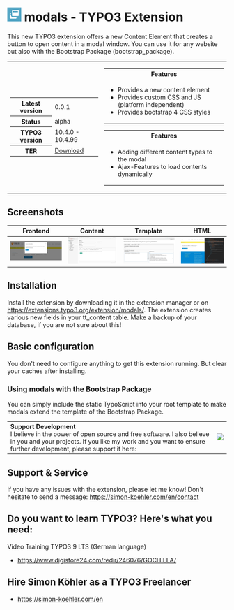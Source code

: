 # <img src="https://github.com/koehlersimon/modals/blob/master/ext_icon.gif?raw=true" alt="icon"> modals - TYPO3 Extension

This new TYPO3 extension offers a new Content Element that creates a button to open content in a modal window. You can use it for any website but also with the Bootstrap Package (bootstrap_package).

<table border="0">
    <tr>
        <td>
        <table border="0">
            <tr>
                <th>Latest version</b></th>
                <td>0.0.1</td>
            </tr>
            <tr>
                <th>Status</b></th>
                <td>alpha</td>
            </tr>
            <tr>
                <th>TYPO3 version</b></th>
                <td>10.4.0 - 10.4.99</td>
            </tr>
            <tr>
                <th>TER</b></th>
                <td><a href="https://extensions.typo3.org/extension/modals/">Download</a></td>
            </tr>
        </table>
        </td>
        <td><table border="0">
            <tr>
                <th>Features</b></th>
            </tr>
            <tr>
                <td>
                    <ul>
                        <li>Provides a new content element</li>
                        <li>Provides custom CSS and JS (platform independent)</li>
                        <li>Provides bootstrap 4 CSS styles</li>
                    </ul>
                </td>
            </tr>
        </table>
        <table border="0">
            <tr>
                <th>Features</b></th>
            </tr>
            <tr>
                <td>
                    <ul>
                        <li>Adding different content types to the modal</li>
                        <li>Ajax-Features to load contents dynamically</li>
                    </ul>
                </td>
            </tr>
        </table>
</td>
    </tr>
</table>

## Screenshots

| Frontend      | Content     |  Template      | HTML      |
|------------|-------------|------------|-------------|
| ![alt text](https://raw.githubusercontent.com/koehlersimon/modals/master/Resources/Public/Screenshots/frontend-bootstrap-package.jpg) | ![alt text](https://raw.githubusercontent.com/koehlersimon/modals/master/Resources/Public/Screenshots/backend-content-element-editor.jpg) | ![alt text](https://raw.githubusercontent.com/koehlersimon/modals/master/Resources/Public/Screenshots/backend-template-typoscript.jpg) | ![alt text](https://raw.githubusercontent.com/koehlersimon/modals/master/Resources/Public/Screenshots/frontend-code-details.jpg) |

## Installation

Install the extension by downloading it in the extension manager or on https://extensions.typo3.org/extension/modals/.
The extension creates various new fields in your tt_content table. Make a backup of your database, if you are not sure about this!

## Basic configuration

You don't need to configure anything to get this extension running.
But clear your caches after installing.

### Using modals with the Bootstrap Package

You can simply include the static TypoScript into your root template to make modals extend the template of the Bootstrap Package.

<table>
    <tr>
        <td><strong>Support Development</strong><br>
        I believe in the power of open source and free software. I also believe in you and your projects.
        If you like my work and you want to ensure further development, please support it here:
        </td>
        <td>
        <a href="https://paypal.me/typo3freelancer">
        <img width="260" src="https://www.paypalobjects.com/digitalassets/c/website/marketing/na/us/logo-center/Badge_2.png">
        </a>
        </td>
    </tr>
</table>

## Support & Service

If you have any issues with the extension, please let me know!
Don't hesitate to send a message: https://simon-koehler.com/en/contact

## Do you want to learn TYPO3? Here's what you need:
Video Training TYPO3 9 LTS (German language)

- https://www.digistore24.com/redir/246076/GOCHILLA/

## Hire Simon Köhler as a TYPO3 Freelancer

- https://simon-koehler.com/en
